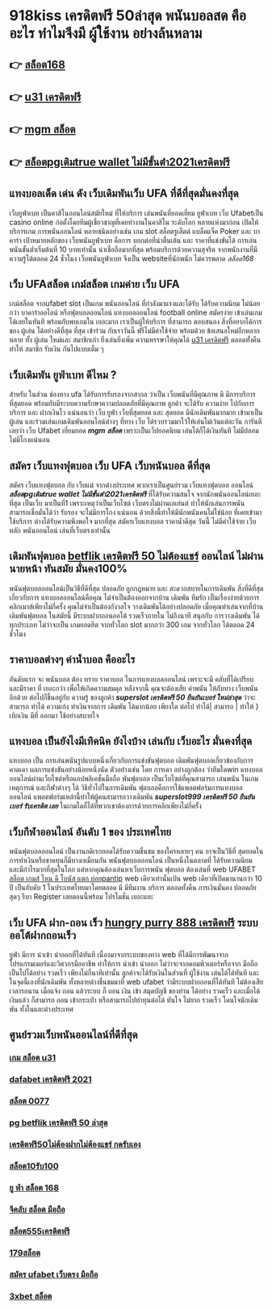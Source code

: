 # 918kiss เครดิตฟรี 50ล่าสุด  พนันบอลสด คืออะไร   ทำไมจึงมี ผู้ใช้งาน อย่างล้นหลาม

## 👉 [สล็อต168](https://www.ufaeat.com/register/)
## 👉 [u31 เครดิตฟรี](https://www.ufaeat.com/)
## 👉 [mgm สล็อต](https://www.ufaeat.com/regis-ufabet-master-free/)
## 👉 [สล็อตpgเติมtrue wallet ไม่มีขั้นต่ํา2021เครดิตฟรี](https://www.ufaeat.com/ufabet-master-login/)

## แทงบอลเด็ด เด่น ดัง เว็บเดิมพันเว็บ UFA ที่ดีที่สุดมั่นคงที่สุด

 เว็บยูฟ่าเบท  เป็นคาสิโนออนไลน์สมัยใหม่ ที่ให้บริการ เล่นพนันที่ยอดเยี่ยม  ยูฟ่าเบท เว็บ Ufabetเป็น casino online   ก่อตั้งโดยทีมผู้เชี่ยวชาญที่เคยทำงานในคาสิโน ระดับโลก หลายแห่งมาก่อน เปิดให้บริการเกม การพนันออนไลน์ หลายชนิดอย่างเช่น เกม slot สล็อตรูเล็ตต์ แบล็คแจ็ค   Poker และ บาคาร่า เป้าหมายหลักของ เว็บพนันยูฟ่าเบท  คือการ บอกต่อที่น่าตื่นเต้น และ ราคาที่แข่งขันได้ การเล่นพนันขั้นต่ำเริ่มต้นที่ 10 บาทเท่านั้น น่าเชื่อถือมากที่สุด พร้อมบริการด้วยความสุจริต  จากพนักงานที่มี ความรู้ได้ตลอด 24 ชั่วโมง  เว็บพนันยูฟ่าเบท  จึงเป็น websiteที่นักพนัก  ไม่ควรพลาด *สล็อต168*

## เว็บ UFAสล็อต   เกม์สล็อต เกมค่าย เว็บ UFA

 เกม์สล็อต จากufabet  slot  เป็นเกม พนันออนไลน์ ที่กำลังมาแรงและได้รับ ได้รับความนิยม ไม่น้อยกว่า  บาคาร่าออไลน์ หรือฟุตบอลออนไลน์ แทงบอลออนไลน์ football online  สมัครง่าย เข้าเล่นเกมได้เลยในทันที พร้อมกับพบเกมใน เยอะมาก เราเป็นผู้ให้บริการ ที่สามารถ ตอบสนอง  สิ่งที่อยากได้การของ ผู้เล่น ได้อย่างดีที่สุด ที่สุด  เข้าร่วม กับเราวันนี้ ฟรีไม่มีค่าใช้จ่าย พร้อมด้วย ข้อเสนอใหม่อีกหลากหลาย  ทั้ง ผู้เล่น ใหม่และ สมาชิกเก่า ยิ่งเล่นยิ่งเพิ่ม ความหรรษาให้คุณได้ [u31 เครดิตฟรี](https://www.ufaeat.com/regis-ufabet-master-free/) ตลอดทั้งคืน ทำให้ สมาชิก รับเงิน กันไปแบบเต็ม ๆ


##  เว็บเดิมพัน  ยูฟ่าเบท ดีไหม ?

สำหรับ ในส่วน  ช่องทาง ufa ได้รับการรับรองจากสากล ว่าเป็น เว็บพนันที่มีคุณภาพ  มี มีการบริการที่สุดยอด พร้อมกับมีระบบความรักษาความปลอดภัยที่มีคุณภาพ ลูกค้า  จะได้รับ ความง่าย   ไปกับการบริการ  และ ฝากเงินไว แน่นอนว่า เว็บ  ยูฟ่า   เว็บที่สุดยอด และ สุดยอด มีนักเดิมพันมากมาย   เข้ามาเป็นผู้เล่น  และร่วมเล่นเกมเดิมพันออนไลน์ต่างๆ ที่ทาง เว็บ ได้รวบรวมมาไว้ให้เล่นไม่เว้นแต่ละวัน การันตี เลยว่า เว็บ Ufabet   เยี่ยมยอด ***mgm สล็อต***  เพราะเป็นเว็ปยอดนิยม เล่นได้ก็ได้เงินทันที ไม่มีปลอม ไม่มีโกงแน่นอน


## สมัคร เว็บแทงฟุตบอล  เว็บ UFA เว็บพนันบอล ดีที่สุด

สมัคร เว็บแทงฟุตบอล  กับ  เว็บแม่ จากต่างประเทศ พวกเราเป็นศูนย์รวม เว็บแทงฟุตบอล ออนไลน์ ***สล็อตpgเติมtrue wallet ไม่มีขั้นต่ํา2021เครดิตฟรี*** ที่ได้รับความสนใจ จากนักพนันออนไลน์เยอะที่สุด เป็นเว็บ  มาเป็นที่1 เพราะเหตุว่าเป็นเว็บไซต์ เว็บตรงไม่ผ่านเอเย่นต์ ทำให้นักเล่นการพนันสามารถเชื่อมั่นได้ว่า รับรอง จะไม่มีการโกง แน่นอน ด้วยสิ่งนี้ทำให้มีนักพนันคนไม่ใช่น้อย ที่เคยเข้ามาใช้บริการ ต่างได้รับความพึงพอใจ มากที่สุด สมัครเว็บแทงบอล  ราคาน้ำดีสุด วันนี้ ไม่มีค่าใช้จ่าย เว็บหลัก พนันออนไลน์ เล่นที่เว็บตรงเท่านั้น


##  เดิมพันฟุตบอล [betflik เครดิตฟรี 50 ไม่ต้องแชร์](https://www.ufaeat.com/ทางเข้ายูฟ่าเบท-ufabet/) ออนไลน์ ไม่ผ่าน นายหน้า  ทันสมัย มั่นคง100%

 พนันฟุตบอลออนไลน์เป็นวิธีที่ดีที่สุด ปลอดภัย ถูกกฎหมาย และ สะดวกสบายในการเดิมพัน สิ่งที่ดีที่สุดเกี่ยวกับการ แทงบอลออนไลน์คือคุณ ไม่จำเป็นต้องออกจากบ้าน เดิมพัน ทีมรัก เป็นเรื่องง่ายด้วยการคลิกเมาส์เพียงไม่กี่ครั้ง คุณไม่จำเป็นต้องกังวลใจ วางเดิมพันได้อย่างปลอดภัย เมื่อคุณทำเล่นจากที่บ้าน เดิมพันฟุตบอล  ในสมัยนี้  มีระบบฝากถอนออโต้ รวดเร็วถายใน ไม่ถึงนาที สนุกกับ การวางเดิมพัน ได้ทุกประเภท ไม่ว่าจะเป็น เกมยอดฮิต  จากทั่วโลก slot มากกว่า 300 เกม จากทั่วโลก ได้ตลอด 24 ชั่วโมง


## ราคาบอลต่างๆ ค่าน้ำบอล คืออะไร

 อันดับแรก จะ พนันบอล ต้อง  ทราบ ราคาบอล  ในการแทงบอลออนไลน์  เพราะจะมี คลับที่ได้เปรียบ และมีราคา ที่ เยอะกว่า เพื่อให้เกิดความสมดุล   หลังจากนี้  คุณจะต้องเสีย  ค่าพนัน  ให้กับทาง  เว็บพนัน อีกด้วย ต่อไปก็ขึ้นอยู่กับ ความรู้ ของลูกค้า ***superslot เครดิตฟรี 50 ยืนยันเบอร์ ใหม่ล่าสุด***  ว่าจะสามารถ ทำได้ ความเก่ง ทำเงินจากการ  เดิมพัน ได้มากน้อย เพียงใด  ต่อไป  ทำได้| สามารถ | ทำให้ }  เบิกเงิน   มีที่  ออกมา  ใช้อย่างสบายใจ

## แทงบอล  เป็นยังไงมีเทิคนิค  ยังไงบ้าง เล่นกับ เว็บอะไร มั่นคงที่สุด 

แทงบอล เป็น การเล่นพนันรูปแบบหนึ่งเกี่ยวกับการแข่งขันฟุตบอล เดิมพันฟุตบอลเกี่ยวข้องกับการ คาดเดา ผลการแข่งขันอย่างน้อยหนึ่งนัด ตัวอย่างเช่น โดย การเดา อย่างถูกต้อง ว่าทีมใดwin แทงบอล ออนไลน์ผ่านเว็บไซต์หรือแอปพลิเคชั่นมือถือ พันฟุตบอล เป็นเว็บไซต์ที่คุณสามารถ เล่นพนัน ในเกม เหตุการณ์ และกีฬาต่างๆ ได้ วิธีทั่วไปในการเดิมพัน ฟุตบอลคือการใช้แพลตฟอร์มการแทงบอลออนไลน์ แพลตฟอร์มเหล่านี้ทำให้ผู้คนสามารถวางเดิมพัน ***superslot999 เครดิตฟรี 50 ยืนยันเบอร์ รับเครดิต เลย*** ในเกมใดก็ได้ที่พวกเขาต้องการด้วยการคลิกเพียงไม่กี่ครั้ง 

##  เว็บกีฬาออนไลน์ อันดับ 1 ของ ประเทศไทย 

พนันฟุตบอลออนไลน์   เป็นงานอดิเรกยอดได้รับความชื่นชม ของใครหลายๆ คน อาจเป็นวิธีที่ สุดยอดในการทำเงินหรือขาดทุนก็มีบางเหมือนกัน พนันฟุตบอลออนไลน์   เป็นหนึ่งในตลาดที่ ได้รับความนิยม และมีกำไรมากที่สุดในโลก แต่หากคุณต้องเล่นหาเว็บการพนัน ฟุตบอล ต้องเล่นที่ web UFABET [สล็อต เกมส์ ไหน ดี โบนัส แตก บ่อยpantip](https://www.ufaeat.com/ufabet-master-login/)   web เดียวเท่านั้นเป้น web เดียวที่เปิดมานานกว่า 10 ปี เป็นอับดับ 1 ในประเทศไทยมาโดยตลอด มี มีทีมงาน บริการ ตลอดทั้งคืน การเงินมั่นคง ปลอดภัยสุดๆ รีบา Register เลยตอนนี้พร้อม โปรโมชั่น  เยอะแยะ


## เว็บ UFA ฝาก-ถอน เร็ว [hungry purry 888 เครดิตฟรี](https://www.ufaeat.com/credit-free-50/) ระบบออโต้ฝากถอนเร็ว 

 ยูฟ่า มีการ นำเข้า   นำออกที่ได้ทันที เนื่องมาจากระบบของทาง web  ที่ได้มีการพัฒนาจาก โปรแกรมเมอร์และวิศวกรมืออาชีพ ทำให้การ นำเข้า   นำออก ไม่ว่าจะจากคอมพิวเตอร์หรือจาก มือถือเป็นไปได้อย่าง รวดเร็ว เพียงไม่กี่นาทีเท่านั้น  ลูกค้าจะได้รับเงินในส่วนที่ ผู้ใช้งาน  เล่นได้ได้ทันที  และในจุดนี้เองที่นักเดิมพัน ทั้งหลายต่างชื่นชมมาที่ web   ufabet  ว่ามีระบบฝากถอนที่ได้ทันที  ไม่ต้องเสียเวลารอนาน เมื่อแจ้ง ถอน แล้วระบบ ก็ ถอน เงิน เข้า สมุดบัญชี ของท่าน ได้อย่าง รวดเร็ว  และเมื่อได้เงินแล้ว ก็สามารถ ถอน เข้ากระเป๋า หรือสามารถไปทำทุนต่อได้ ทันใจ   ไม่ยาก รวดเร็ว  โดนใจนักเดิมพัน ทั้งในและต่างประเทศ

## ศูนย์รวมเว็บพนันออนไลน์ที่ดีที่สุด

### [เกม สล็อต u31](https://atom.io/themes/ทางเข้า%20ufabet%20ใหม่ล่าสุด%20wow%20slot%20008%20เครดิตฟรี%20008%20สล็อต%20สมัครฟรี%20ฟรีเครดิต%20100%)
### [dafabet เครดิตฟรี 2021](https://atom.io/themes/ทางเข้า%20ufabet%20ใหม่ล่าสุด%20สล็อต%20ทดลองเล่นฟรี%20ถอนได้%202021%20008%20สล็อต%20สมัครฟรี%20ฟรีเครดิต%20100%)
### [สล็อต 0077](https://atom.io/themes/ทางเข้า%20ufabet%20ใหม่ล่าสุด%20สล็อต1668%20008%20สล็อต%20สมัครฟรี%20ฟรีเครดิต%20100%)
### [pg betflik เครดิตฟรี 50 ล่าสุด](https://atom.io/themes/ทางเข้า%20ufabet%20ใหม่ล่าสุด%20สล็อต%20true%20wallet%20008%20สล็อต%20สมัครฟรี%20ฟรีเครดิต%20100%)
### [เครดิตฟรี50ไม่ต้องฝากไม่ต้องแชร์ กดรับเอง](https://atom.io/themes/ทางเข้า%20ufabet%20ใหม่ล่าสุด%20ราชา99%20สล็อต%20008%20สล็อต%20สมัครฟรี%20ฟรีเครดิต%20100%)
### [สล็อต10รับ100](https://atom.io/themes/ทางเข้า%20ufabet%20ใหม่ล่าสุด%20สล็อต54%20008%20สล็อต%20สมัครฟรี%20ฟรีเครดิต%20100%)
### [ยู ฟ่า สล็อต 168](https://atom.io/themes/ทางเข้า%20ufabet%20ใหม่ล่าสุด%20ทดลองเล่น%20สล็อต%20008%20สล็อต%20สมัครฟรี%20ฟรีเครดิต%20100%)
### [จีคลับ สล็อต มือถือ](https://atom.io/themes/ทางเข้า%20ufabet%20ใหม่ล่าสุด%20เครดิตฟรี%2020%20กดรับเอง%20ยืนยันเบอร์%20008%20สล็อต%20สมัครฟรี%20ฟรีเครดิต%20100%)
### [สล็อต555เครดิตฟรี](https://atom.io/themes/ทางเข้า%20ufabet%20ใหม่ล่าสุด%20sagame88%20เครดิตฟรี100%20008%20สล็อต%20สมัครฟรี%20ฟรีเครดิต%20100%)
### [179สล็อต](https://atom.io/themes/ทางเข้า%20ufabet%20ใหม่ล่าสุด%20สมัครufabetออนไลน์%20008%20สล็อต%20สมัครฟรี%20ฟรีเครดิต%20100%)
### [สมัคร ufabet เว็บตรง มือถือ](https://atom.io/themes/ทางเข้า%20ufabet%20ใหม่ล่าสุด%20superslot%20เครดิตฟรี50%20otp%20008%20สล็อต%20สมัครฟรี%20ฟรีเครดิต%20100%)
### [3xbet สล็อต](https://atom.io/themes/ทางเข้า%20ufabet%20ใหม่ล่าสุด%20เว็บ777สล็อต%20008%20สล็อต%20สมัครฟรี%20ฟรีเครดิต%20100%)
